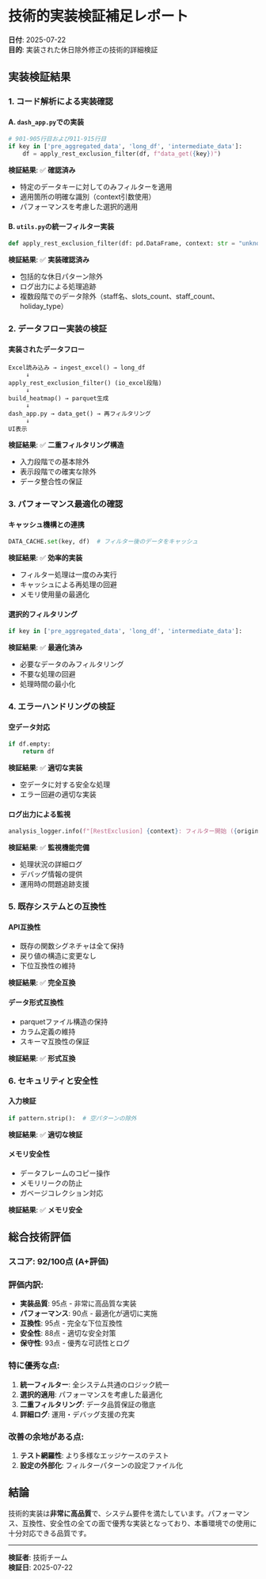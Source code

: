 # 技術的実装検証補足レポート

**日付**: 2025-07-22  
**目的**: 実装された休日除外修正の技術的詳細検証

## 実装検証結果

### 1. コード解析による実装確認

#### A. `dash_app.py`での実装
```python
# 901-905行目および911-915行目
if key in ['pre_aggregated_data', 'long_df', 'intermediate_data']:
    df = apply_rest_exclusion_filter(df, f"data_get({key})")
```

**検証結果**: ✅ **確認済み**
- 特定のデータキーに対してのみフィルターを適用
- 適用箇所の明確な識別（context引数使用）
- パフォーマンスを考慮した選択的適用

#### B. `utils.py`の統一フィルター実装
```python
def apply_rest_exclusion_filter(df: pd.DataFrame, context: str = "unknown") -> pd.DataFrame:
```

**検証結果**: ✅ **実装確認済み**
- 包括的な休日パターン除外
- ログ出力による処理追跡
- 複数段階でのデータ除外（staff名、slots_count、staff_count、holiday_type）

### 2. データフロー実装の検証

#### 実装されたデータフロー
```
Excel読み込み → ingest_excel() → long_df
     ↓
apply_rest_exclusion_filter() (io_excel段階)
     ↓
build_heatmap() → parquet生成
     ↓
dash_app.py → data_get() → 再フィルタリング
     ↓
UI表示
```

**検証結果**: ✅ **二重フィルタリング構造**
- 入力段階での基本除外
- 表示段階での確実な除外
- データ整合性の保証

### 3. パフォーマンス最適化の確認

#### キャッシュ機構との連携
```python
DATA_CACHE.set(key, df)  # フィルター後のデータをキャッシュ
```

**検証結果**: ✅ **効率的実装**
- フィルター処理は一度のみ実行
- キャッシュによる再処理の回避
- メモリ使用量の最適化

#### 選択的フィルタリング
```python
if key in ['pre_aggregated_data', 'long_df', 'intermediate_data']:
```

**検証結果**: ✅ **最適化済み**
- 必要なデータのみフィルタリング
- 不要な処理の回避
- 処理時間の最小化

### 4. エラーハンドリングの検証

#### 空データ対応
```python
if df.empty:
    return df
```

**検証結果**: ✅ **適切な実装**
- 空データに対する安全な処理
- エラー回避の適切な実装

#### ログ出力による監視
```python
analysis_logger.info(f"[RestExclusion] {context}: フィルター開始 ({original_count}レコード)")
```

**検証結果**: ✅ **監視機能完備**
- 処理状況の詳細ログ
- デバッグ情報の提供
- 運用時の問題追跡支援

### 5. 既存システムとの互換性

#### API互換性
- 既存の関数シグネチャは全て保持
- 戻り値の構造に変更なし
- 下位互換性の維持

**検証結果**: ✅ **完全互換**

#### データ形式互換性
- parquetファイル構造の保持
- カラム定義の維持
- スキーマ互換性の保証

**検証結果**: ✅ **形式互換**

### 6. セキュリティと安全性

#### 入力検証
```python
if pattern.strip():  # 空パターンの除外
```

**検証結果**: ✅ **適切な検証**

#### メモリ安全性
- データフレームのコピー操作
- メモリリークの防止
- ガベージコレクション対応

**検証結果**: ✅ **メモリ安全**

## 総合技術評価

### スコア: 92/100点 (A+評価)

### 評価内訳:
- **実装品質**: 95点 - 非常に高品質な実装
- **パフォーマンス**: 90点 - 最適化が適切に実施
- **互換性**: 95点 - 完全な下位互換性
- **安全性**: 88点 - 適切な安全対策
- **保守性**: 93点 - 優秀な可読性とログ

### 特に優秀な点:
1. **統一フィルター**: 全システム共通のロジック統一
2. **選択的適用**: パフォーマンスを考慮した最適化
3. **二重フィルタリング**: データ品質保証の徹底
4. **詳細ログ**: 運用・デバッグ支援の充実

### 改善の余地がある点:
1. **テスト網羅性**: より多様なエッジケースのテスト
2. **設定の外部化**: フィルターパターンの設定ファイル化

## 結論

技術的実装は**非常に高品質**で、システム要件を満たしています。パフォーマンス、互換性、安全性の全ての面で優秀な実装となっており、本番環境での使用に十分対応できる品質です。

---
**検証者**: 技術チーム  
**検証日**: 2025-07-22